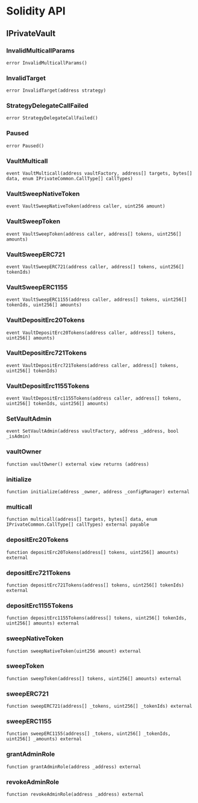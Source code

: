 # Solidity API

## IPrivateVault

### InvalidMulticallParams

```solidity
error InvalidMulticallParams()
```

### InvalidTarget

```solidity
error InvalidTarget(address strategy)
```

### StrategyDelegateCallFailed

```solidity
error StrategyDelegateCallFailed()
```

### Paused

```solidity
error Paused()
```

### VaultMulticall

```solidity
event VaultMulticall(address vaultFactory, address[] targets, bytes[] data, enum IPrivateCommon.CallType[] callTypes)
```

### VaultSweepNativeToken

```solidity
event VaultSweepNativeToken(address caller, uint256 amount)
```

### VaultSweepToken

```solidity
event VaultSweepToken(address caller, address[] tokens, uint256[] amounts)
```

### VaultSweepERC721

```solidity
event VaultSweepERC721(address caller, address[] tokens, uint256[] tokenIds)
```

### VaultSweepERC1155

```solidity
event VaultSweepERC1155(address caller, address[] tokens, uint256[] tokenIds, uint256[] amounts)
```

### VaultDepositErc20Tokens

```solidity
event VaultDepositErc20Tokens(address caller, address[] tokens, uint256[] amounts)
```

### VaultDepositErc721Tokens

```solidity
event VaultDepositErc721Tokens(address caller, address[] tokens, uint256[] tokenIds)
```

### VaultDepositErc1155Tokens

```solidity
event VaultDepositErc1155Tokens(address caller, address[] tokens, uint256[] tokenIds, uint256[] amounts)
```

### SetVaultAdmin

```solidity
event SetVaultAdmin(address vaultFactory, address _address, bool _isAdmin)
```

### vaultOwner

```solidity
function vaultOwner() external view returns (address)
```

### initialize

```solidity
function initialize(address _owner, address _configManager) external
```

### multicall

```solidity
function multicall(address[] targets, bytes[] data, enum IPrivateCommon.CallType[] callTypes) external payable
```

### depositErc20Tokens

```solidity
function depositErc20Tokens(address[] tokens, uint256[] amounts) external
```

### depositErc721Tokens

```solidity
function depositErc721Tokens(address[] tokens, uint256[] tokenIds) external
```

### depositErc1155Tokens

```solidity
function depositErc1155Tokens(address[] tokens, uint256[] tokenIds, uint256[] amounts) external
```

### sweepNativeToken

```solidity
function sweepNativeToken(uint256 amount) external
```

### sweepToken

```solidity
function sweepToken(address[] tokens, uint256[] amounts) external
```

### sweepERC721

```solidity
function sweepERC721(address[] _tokens, uint256[] _tokenIds) external
```

### sweepERC1155

```solidity
function sweepERC1155(address[] _tokens, uint256[] _tokenIds, uint256[] _amounts) external
```

### grantAdminRole

```solidity
function grantAdminRole(address _address) external
```

### revokeAdminRole

```solidity
function revokeAdminRole(address _address) external
```


